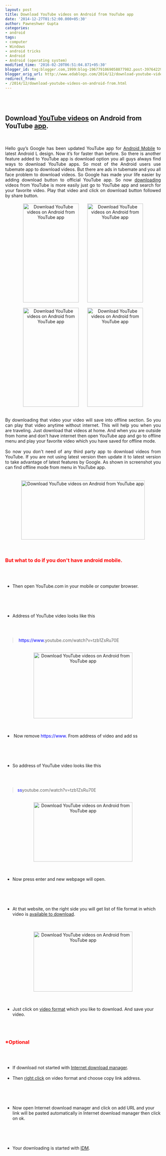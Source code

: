 ```yaml
---
layout: post
title: Download YouTube videos on Android from YouTube app
date: '2014-12-27T01:52:00.000+05:30'
author: Pawneshwer Gupta
categories:
- android
tags:
- computer
- Windows
- android tricks
- Android
- Android (operating system)
modified_time: '2016-02-20T06:51:04.871+05:30'
blogger_id: tag:blogger.com,1999:blog-1967791069058877982.post-3976422991406035097
blogger_orig_url: http://www.edablogs.com/2014/12/download-youtube-videos-on-android-from.html
redirect_from:
- /2014/12/download-youtube-videos-on-android-from.html
---
```


<div dir="ltr" style="text-align: left;"><br/><div style="clear: both; text-align: center;"></div><br/><h2 style="text-align: left;">Download <a title="YouTube" href="http://www.youtube.com/" target="_blank" rel="homepage">YouTube videos</a> on Android from YouTube <a title="Mobile app" href="http://en.wikipedia.org/wiki/Mobile_app" target="_blank" rel="wikipedia">app</a>.</h2><br/><div style="text-align: left;"><br/><div style="text-align: justify;">Hello guy’s Google has been updated YouTube app for <a title="Android" href="http://code.google.com/android/" target="_blank" rel="homepage">Android Mobile</a> to latest Android L design. Now it’s for faster than before. So there is another feature added to YouTube app is download option you all guys always find ways to download YouTube apps. So most of the Android users use tubemate app to download videos. But there are ads in tubemate and you all face problem to download videos. So Google has made your life easier by adding download button to official YouTube app. So now <a title="Uploading and downloading" href="http://en.wikipedia.org/wiki/Uploading_and_downloading" target="_blank" rel="wikipedia">downloading</a> videos from YouTube is more easily just go to YouTube app and search for your favorite video. Play that video and click on download button followed by share button.</div><br/><div style="clear: both; text-align: center;"><a style="margin-left: 1em; margin-right: 1em;" href="http://www.trickspapa.com/wp-content/uploads/2014/12/Screenshot_2014-12-26-22-25-49.jpg"><img title="Download YouTube videos on Android from YouTube app" src="http://www.trickspapa.com/wp-content/uploads/2014/12/Screenshot_2014-12-26-22-25-49.jpg" alt="Download YouTube videos on Android from YouTube app" width="180" height="320" border="0" /></a><a style="margin-left: 1em; margin-right: 1em;" href="http://www.trickspapa.com/wp-content/uploads/2014/12/Screenshot_2014-12-26-22-25-56.jpg"><img title="Download YouTube videos on Android from YouTube app" src="http://www.trickspapa.com/wp-content/uploads/2014/12/Screenshot_2014-12-26-22-25-56.jpg" alt="Download YouTube videos on Android from YouTube app" width="180" height="320" border="0" /></a></div><br/><div style="clear: both; text-align: center;"><a style="margin-left: 1em; margin-right: 1em;" href="http://www.trickspapa.com/wp-content/uploads/2014/12/Screenshot_2014-12-26-22-26-27.jpg"><img title="Download YouTube videos on Android from YouTube app" src="http://www.trickspapa.com/wp-content/uploads/2014/12/Screenshot_2014-12-26-22-26-27.jpg" alt="Download YouTube videos on Android from YouTube app" width="180" height="320" border="0" /></a><a style="margin-left: 1em; margin-right: 1em;" href="http://www.trickspapa.com/wp-content/uploads/2014/12/Screenshot_2014-12-26-22-32-01.jpg"><img title="Download YouTube videos on Android from YouTube app" src="http://www.trickspapa.com/wp-content/uploads/2014/12/Screenshot_2014-12-26-22-32-01.jpg" alt="Download YouTube videos on Android from YouTube app" width="180" height="320" border="0" /></a></div><br/><div style="text-align: justify;"></div><br/><div style="text-align: justify;">By downloading that video your video will save into offline section. So you can play that video anytime without internet. This will help you when you are traveling. Just download that videos at home. And when you are outside from home and don't have internet then open YouTube app and go to offline menu and play your favorite video which you have saved for offline mode.</div><br/><div style="text-align: justify;">So now you don't need of any third party app to download videos from YouTube. If you are not using latest version then update it to latest version to take advantage of latest features by Google. As shown in screenshot you can find offline mode from menu in YouTube app.</div><br/><div style="text-align: justify;"></div><br/><div style="clear: both; text-align: center;"><a style="margin-left: 1em; margin-right: 1em;" href="http://www.trickspapa.com/wp-content/uploads/2014/12/Download-youtube-videos.jpg"><img title="Download YouTube videos on Android from YouTube app" src="http://www.trickspapa.com/wp-content/uploads/2014/12/Download-youtube-videos.jpg" alt="Download YouTube videos on Android from YouTube app" width="400" height="191" border="0" /></a></div><br/></div><br/><h3 style="text-align: left;"><span style="color: red;">But what to do if you don't have android mobile.</span></h3><br/><ul style="text-align: left;"><br/>    <li>Then open YouTube.com in your mobile or computer browser.</li><br/></ul><br/><ul style="text-align: left;"><br/>    <li>Address of YouTube video looks like this</li><br/></ul><br/><blockquote> <span style="color: blue;">https://www.</span>youtube.com/watch?v=tzb1ZsRu70E</blockquote><br/><div style="clear: both; text-align: center;"><a style="margin-left: 1em; margin-right: 1em;" href="http://www.trickspapa.com/wp-content/uploads/2014/12/Screenshot-2B-20-.png"><img title="Download YouTube videos on Android from YouTube app" src="http://www.trickspapa.com/wp-content/uploads/2014/12/Screenshot-2B-20-.png" alt="Download YouTube videos on Android from YouTube app" width="320" height="213" border="0" /></a></div><br/><ul style="text-align: left;"><br/>    <li> Now remove <span style="color: blue;">https://www.</span> From address of video and add ss</li><br/></ul><br/><ul style="text-align: left;"><br/>    <li>So address of YouTube video looks like this</li><br/></ul><br/><blockquote><span style="color: blue;">ss</span>youtube.com/watch?v=tzb1ZsRu70E</blockquote><br/><div style="clear: both; text-align: center;"><a style="margin-left: 1em; margin-right: 1em;" href="http://www.trickspapa.com/wp-content/uploads/2014/12/Screenshot-2B-21-.png"><img title="Download YouTube videos on Android from YouTube app" src="http://www.trickspapa.com/wp-content/uploads/2014/12/Screenshot-2B-21-.png" alt="Download YouTube videos on Android from YouTube app" width="320" height="192" border="0" /></a></div><br/><ul style="text-align: left;"><br/>    <li>Now press enter and new webpage will open.</li><br/></ul><br/><ul style="text-align: left;"><br/>    <li>At that website, on the right side you will get list of file format in which video is <a title="Complete list of downloadable songs for the Rock Band series" href="http://en.wikipedia.org/wiki/Complete_list_of_downloadable_songs_for_the_Rock_Band_series" target="_blank" rel="wikipedia">available to download</a>.</li><br/></ul><br/><div style="clear: both; text-align: center;"><a style="margin-left: 1em; margin-right: 1em;" href="http://www.trickspapa.com/wp-content/uploads/2014/12/Screenshot-2B-23-.png"><img title="Download YouTube videos on Android from YouTube app" src="http://www.trickspapa.com/wp-content/uploads/2014/12/Screenshot-2B-23-.png" alt="Download YouTube videos on Android from YouTube app" width="320" height="194" border="0" /></a></div><br/><ul style="text-align: left;"><br/>    <li>Just click on <a title="Video" href="http://en.wikipedia.org/wiki/Video" target="_blank" rel="wikipedia">video format</a> which you like to download. And save your video.</li><br/></ul><br/><h3 style="text-align: left;"><span style="color: red;">*Optional </span></h3><br/><ul style="text-align: left;"><br/>    <li>If download not started with <a title="Internet Download Manager" href="http://www.internetdownloadmanager.com/" target="_blank" rel="homepage">Internet download manager</a>.</li><br/>    <li>Then <a title="Context menu" href="http://en.wikipedia.org/wiki/Context_menu" target="_blank" rel="wikipedia">right click</a> on video format and choose copy link address.</li><br/></ul><br/><ul style="text-align: left;"><br/>    <li>Now open Internet download manager and click on add URL and your link will be pasted automatically in Internet download manager then click on ok.</li><br/></ul><br/><ul style="text-align: left;"><br/>    <li>Your downloading is started with <a title="Intelligent dance music" href="http://en.wikipedia.org/wiki/Intelligent_dance_music" target="_blank" rel="wikipedia">IDM</a>.</li><br/></ul><br/></div>